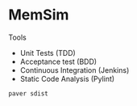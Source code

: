 # MemSim

Tools
* Unit Tests (TDD)
* Acceptance test (BDD)
* Continuous Integration (Jenkins)
* Static Code Analysis (Pylint)

```paver sdist```
